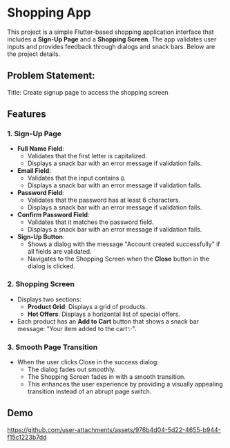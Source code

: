 # Shopping App

This project is a simple Flutter-based shopping application interface that includes a **Sign-Up Page** and a **Shopping Screen**. The app validates user inputs and provides feedback through dialogs and snack bars. Below are the project details.

## Problem Statement:
Title: Create signup page to access the shopping screen


## Features

### 1. **Sign-Up Page**
- **Full Name Field**:
  - Validates that the first letter is capitalized.
  - Displays a snack bar with an error message if validation fails.
- **Email Field**:
  - Validates that the input contains `@`.
  - Displays a snack bar with an error message if validation fails.
- **Password Field**:
  - Validates that the password has at least 6 characters.
  - Displays a snack bar with an error message if validation fails.
- **Confirm Password Field**:
  - Validates that it matches the password field.
  - Displays a snack bar with an error message if validation fails.
- **Sign-Up Button**:
  - Shows a dialog with the message "Account created successfully" if all fields are validated.
  - Navigates to the Shopping Screen when the **Close** button in the dialog is clicked.

### 2. **Shopping Screen**
- Displays two sections:
  - **Product Grid**: Displays a grid of products.
  - **Hot Offers**: Displays a horizontal list of special offers.
- Each product has an **Add to Cart** button that shows a snack bar message: "Your item added to the cart✨".


### 3. **Smooth Page Transition**

- When the user clicks Close in the success dialog:
  - The dialog fades out smoothly.
  - The Shopping Screen fades in with a smooth transition.
  - This enhances the user experience by providing a visually appealing transition instead of an abrupt page switch.
    
## Demo
https://github.com/user-attachments/assets/976b4d04-5d22-4655-b944-f15c1223b7dd
